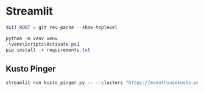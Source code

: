 # Streamlit

```powershell
$GIT_ROOT = git rev-parse --show-toplevel

python -m venv venv
.\venv\Scripts\Activate.ps1
pip install -r requirements.txt
```

## Kusto Pinger

```powershell
streamlit run kusto_pinger.py -- --clusters "https://eventhousekusto.westcentralus.kusto.windows.net:kusto:Regular,https://trd-61q0f5tpkwer4f34bh.z6.kusto.fabric.microsoft.com:kusto:Fabric" --poll 30
```
